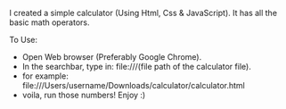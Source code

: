 I created a simple calculator (Using Html, Css & JavaScript). It has all the basic math operators.



To Use:

- Open Web browser (Preferably Google Chrome).
- In the searchbar, type in: file:///(file path of the calculator file).
- for example: file:///Users/username/Downloads/calculator/calculator.html
- voila, run those numbers! Enjoy :)
